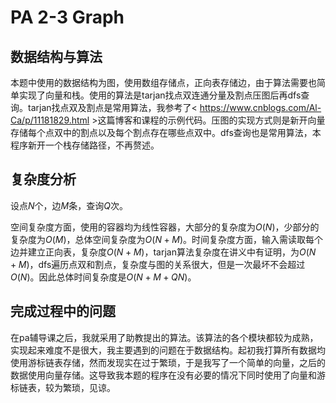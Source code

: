 # PA 2-3 Graph

## 数据结构与算法

本题中使用的数据结构为图，使用数组存储点，正向表存储边，由于算法需要也简单实现了向量和栈。使用的算法是tarjan找点双连通分量及割点压图后再dfs查询。tarjan找点双及割点是常用算法，我参考了< https://www.cnblogs.com/Al-Ca/p/11181829.html >这篇博客和课程的示例代码。压图的实现方式则是新开向量存储每个点双中的割点以及每个割点存在哪些点双中。dfs查询也是常用算法，本程序新开一个栈存储路径，不再赘述。

## 复杂度分析

设点$N$个，边$M$条，查询$Q$次。

空间复杂度方面，使用的容器均为线性容器，大部分的复杂度为$O(N)$，少部分的复杂度为$O(M)$，总体空间复杂度为$O(N+M)$。时间复杂度方面，输入需读取每个边并建立正向表，复杂度$O(N+M)$，tarjan算法复杂度在讲义中有证明，为$O(N+M)$，dfs遍历点双和割点，复杂度与图的关系很大，但是一次最坏不会超过$O(N)$。因此总体时间复杂度是$O(N+M+QN)$。

## 完成过程中的问题

在pa辅导课之后，我就采用了助教提出的算法。该算法的各个模块都较为成熟，实现起来难度不是很大，我主要遇到的问题在于数据结构。起初我打算所有数据均使用游标链表存储，然而发现实在过于繁琐，于是我写了一个简单的向量，之后的数据使用向量存储。这导致我本题的程序在没有必要的情况下同时使用了向量和游标链表，较为繁琐，见谅。